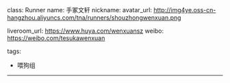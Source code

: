 class: Runner
name: 手冢文轩
nickname: 
avatar_url: http://img4ye.oss-cn-hangzhou.aliyuncs.com/tna/runners/shouzhongwenxuan.png

liveroom_url: https://www.huya.com/wenxuansz
weibo: https://weibo.com/tesukawenxuan

tags:
  - 喂狗组
---